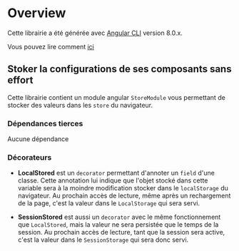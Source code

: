 # Overview
Cette librairie a été générée avec [Angular CLI](https://github.com/angular/angular-cli) version 8.0.x.

Vous pouvez lire comment [ici](https://angular.io/guide/creating-libraries)

## Stoker la configurations de ses composants sans effort

Cette librairie contient un module angular `StoreModule` vous permettant de stocker des valeurs dans les `store` du navigateur.

### Dépendances tierces

Aucune dépendance

### Décorateurs

 - **LocalStored** est un ``decorator`` permettant d'annoter un `field` d'une classe.
Cette annotation lui indique que l'objet stocké dans cette variable sera à la moindre modification stocker dans le `localStorage` du navigateur.
Au prochain accès de lecture, même après un rechargement de la page, c'est la valeur dans le `LocalStorage` qui sera servi.

 - **SessionStored** est aussi un `decorator` avec le même fonctionnement que `LocalStored`, mais la valeur ne sera persistée que le temps de la session.
Au prochain accès de lecture, tant que la session sera active, c'est la valeur dans le `SessionStorage` qui sera donc servi.

